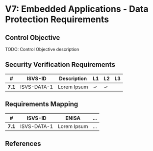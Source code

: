 # V7: Embedded Applications - Data Protection Requirements

## Control Objective
TODO: Control Objective description

## Security Verification Requirements

| # | ISVS-ID | Description | L1 | L2 | L3 |
| -- | -------- | ---------------------- | - | - | - |
| **7.1** | ISVS-DATA-1 | Lorem Ipsum | ✓ | ✓ |   |

## Requirements Mapping

| # | ISVS-ID | ENISA | ... |
| -- | -------- | ---------------------- | ---------------------- |
|**7.1**| ISVS-DATA-1 | Lorem Ipsum | ... |

## References